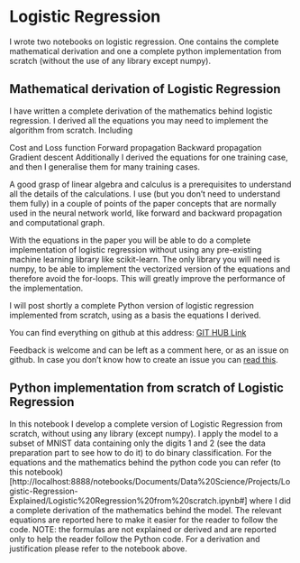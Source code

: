 # Logistic Regression

I wrote two notebooks on logistic regression. One contains the complete
mathematical derivation and one a complete python implementation
from scratch (without the use of any library except numpy).

## Mathematical derivation of Logistic Regression

I have written a complete derivation of the mathematics behind logistic regression. I derived all the equations you may need to implement the algorithm from scratch. Including

Cost and Loss function 
Forward propagation
Backward propagation
Gradient descent
Additionally I derived the equations for one training case, and then I generalise them for many training cases.

A good grasp of linear algebra and calculus is a prerequisites to understand all the details of the calculations. I use (but you don’t need to understand them fully) in a couple of points of the paper concepts that are normally used in the neural network world, like forward and backward propagation and computational graph.

With the equations in the paper you will be able to do a complete implementation of logistic regression without using any pre-existing machine learning library like scikit-learn. The only library you will need is numpy, to be able to implement the vectorized version of the equations and therefore avoid the for-loops. This will greatly improve the performance of the implementation.

I will post shortly a complete Python version of logistic regression implemented from scratch, using as a basis the equations I derived.

You can find everything on github at this address: [GIT HUB Link](https://github.com/michelucci/Logistic-Regression-Explained/blob/master/Logistic%20Regression%20from%20scratch.ipynb)

Feedback is welcome and can be left as a comment here, or as an issue on github. In case you don’t know how to create an issue you can [read this](https://help.github.com/articles/creating-an-issue/).

## Python implementation from scratch of Logistic Regression

In this notebook I develop a complete version of Logistic Regression from scratch, without using any library (except numpy). I apply the model to a subset of MNIST data containing only the digits 1 and 2 (see the data preparation part to see how to do it) to do binary classification. For the equations and the mathematics behind the python code you can refer (to this notebook)[http://localhost:8888/notebooks/Documents/Data%20Science/Projects/Logistic-Regression-Explained/Logistic%20Regression%20from%20scratch.ipynb#] where I did a complete derivation of the mathematics behind the model. The relevant equations are reported here to make it easier for the reader to follow the code.
NOTE: the formulas are not explained or derived and are reported only to help the reader follow the Python code. For a derivation and justification please refer to the notebook above.